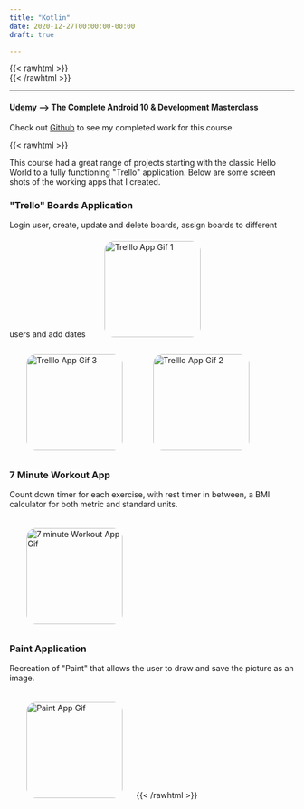 ```yaml
---
title: "Kotlin"
date: 2020-12-27T00:00:00-00:00
draft: true

---
```

{{< rawhtml >}}
<br />
{{< /rawhtml >}}

***

#### [Udemy](https://www.udemy.com/course/android-kotlin-developer/) --> The Complete Android 10 & Development Masterclass

Check out [Github](https://github.com/katiewhelan/Kotlin) to see my completed work for this course

{{< rawhtml >}}
<style>
img.gifImage {
  border-radius: 10%;
  margin: 20px 20px 10px 30px;
  width: 170px;
  height = 355px;
}
</style>
<p>This course had a great range of projects starting with the classic Hello World to a fully functioning "Trello" application.  Below are some screen shots of the working apps that I created. </p>
<!-- <p>The biggest challenge for this course was that some of</p> -->
<h3>
<h3>"Trello" Boards Application</h3>
<p>Login user, create, update and delete boards, assign boards to different users and add dates
<img src="/images/kotlin/Trello4.gif" class="gifImage" alt="Trelllo App Gif 1"/>
<img src="/images/kotlin/Trello2.gif" class="gifImage" alt="Trelllo App Gif 3"/>
<img src="/images/kotlin/Trello5.gif" class="gifImage" alt="Trelllo App Gif 2"/>
<h3>7 Minute Workout App </h3>
<p>Count down timer for each exercise, with rest timer in between, a BMI calculator for both metric and standard units.</p>
<img src="/images/kotlin/7Minute.gif" class="gifImage" alt="7 minute Workout App Gif"/>
<h3>Paint Application</h3>
<p>Recreation of "Paint" that allows the user to draw and save the picture as an image.</P>
<img src="/images/kotlin/Draw.gif" class="gifImage" class="gifImage" alt="Paint App Gif"/>
{{< /rawhtml >}}
